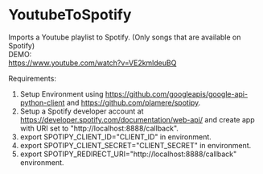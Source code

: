 # YoutubeToSpotify
Imports a Youtube playlist to Spotify. (Only songs that are available on Spotify) <br />
DEMO: <br />
https://www.youtube.com/watch?v=VE2kmldeuBQ <br />

Requirements:  
1. Setup Environment using https://github.com/googleapis/google-api-python-client and https://github.com/plamere/spotipy. 
2. Setup a Spotify developer account at https://developer.spotify.com/documentation/web-api/ and create app with URI set to "http://localhost:8888/callback". 
3. export SPOTIPY_CLIENT_ID="CLIENT_ID" in environment. 
4. export SPOTIPY_CLIENT_SECRET="CLIENT_SECRET" in environment. 
5. export SPOTIPY_REDIRECT_URI="http://localhost:8888/callback" environment. 
